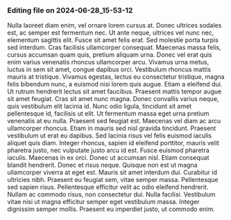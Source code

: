 

### Editing file on 2024-06-28_15-53-12

Nulla laoreet diam enim, vel ornare lorem cursus at. Donec ultrices sodales est, ac semper est fermentum nec. Ut ante neque, ultrices vel nunc nec, elementum sagittis elit. Fusce sit amet felis erat. Sed molestie porta turpis sed interdum. Cras facilisis ullamcorper consequat. Maecenas massa felis, cursus accumsan quam quis, pretium aliquam urna. Donec vel erat quis enim varius venenatis rhoncus ullamcorper arcu. Vivamus urna metus, luctus in sem sit amet, congue dapibus orci. Vestibulum rhoncus mattis mauris at tristique. Vivamus egestas, lectus eu consectetur tristique, magna felis bibendum nunc, a euismod nisi lorem quis augue. Etiam a eleifend dui. Ut rutrum hendrerit lectus sit amet faucibus. Praesent mattis tempor augue sit amet feugiat.
Cras sit amet nunc magna. Donec convallis varius neque, quis vestibulum elit lacinia id. Nunc odio ligula, tincidunt sit amet pellentesque id, facilisis ut elit. Ut fermentum massa eget urna pretium venenatis at eu nulla. Praesent sed feugiat est. Maecenas vel diam ac arcu ullamcorper rhoncus. Etiam in mauris sed nisl gravida tincidunt. Praesent vestibulum ut erat eu dapibus. Sed lacinia risus vel felis euismod iaculis aliquet quis diam. Integer rhoncus, sapien id eleifend porttitor, mauris velit pharetra justo, nec vulputate justo arcu id est. Fusce euismod pharetra iaculis. Maecenas in ex orci.
Donec ut accumsan nisl. Etiam consequat blandit hendrerit. Donec et risus neque. Quisque non est ut magna ullamcorper viverra at eget est. Mauris sit amet interdum dui. Curabitur id ultricies nibh. Praesent eu feugiat sem, vitae semper massa. Pellentesque sed sapien risus. Pellentesque efficitur velit ac odio eleifend hendrerit. Nullam ac commodo risus, non consectetur dui. Nulla facilisi. Vestibulum vitae nisi ut magna efficitur semper eget vestibulum massa. Integer dignissim semper mollis. Praesent eu imperdiet justo, ut commodo enim.


